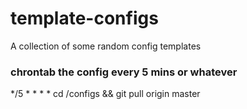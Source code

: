 # template-configs
A collection of some random config templates

### chrontab the config every 5 mins or whatever
*/5 * * * * cd /configs && git pull origin master
